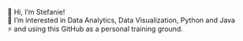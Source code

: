👋 Hi, I’m Stefanie! <br>
👀 I’m interested in Data Analytics, Data Visualization, Python and Java <br>
⚡ and using this GitHub as a personal training ground.

<!---
StefanieSl/StefanieSl is a ✨ special ✨ repository because its `README.md` (this file) appears on your GitHub profile.
You can click the Preview link to take a look at your changes.
--->
